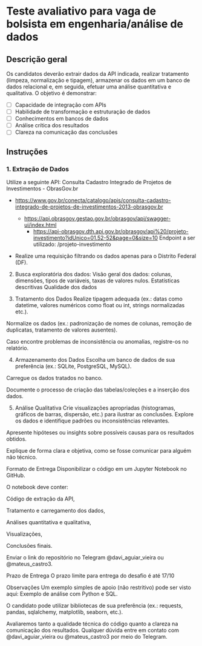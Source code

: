 # Teste avaliativo para vaga de bolsista em engenharia/análise de dados

## Descrição geral

Os candidatos deverão extrair dados da API indicada, realizar tratamento (limpeza, normalização e tipagem), armazenar os dados em um banco de dados relacional e, em seguida, efetuar uma análise quantitativa e qualitativa. O objetivo é demonstrar:

- [ ] Capacidade de integração com APIs
- [ ] Habilidade de transformação e estruturação de dados
- [ ] Conhecimentos em bancos de dados
- [ ] Análise crítica dos resultados
- [ ] Clareza na comunicação das conclusões

## Instruções

### 1. Extração de Dados
Utilize a seguinte API: Consulta Cadastro Integrado de Projetos de Investimentos - ObrasGov.br

- https://www.gov.br/conecta/catalogo/apis/consulta-cadastro-integrado-de-projetos-de-investimentos-2013-obrasgov.br
    - https://api.obrasgov.gestao.gov.br/obrasgov/api/swagger-ui/index.html
        - https://api-obrasgov.dth.api.gov.br/obrasgov/api%20/projeto-investimento?idUnico=01.52-52&page=0&size=10
Endpoint a ser utilizado: /projeto-investimento


- Realize uma requisição filtrando os dados apenas para o Distrito Federal (DF).

2. Busca exploratória dos dados:
Visão geral dos dados: colunas, dimensões, tipos de variáveis, taxas de valores nulos.
Estatísticas descritivas
Qualidade dos dados



3. Tratamento dos Dados
Realize tipagem adequada (ex.: datas como datetime, valores numéricos como float ou int, strings normalizadas etc.).


Normalize os dados (ex.: padronização de nomes de colunas, remoção de duplicatas, tratamento de valores ausentes).


Caso encontre problemas de inconsistência ou anomalias, registre-os no relatório.


4. Armazenamento dos Dados
Escolha um banco de dados de sua preferência (ex.: SQLite, PostgreSQL, MySQL).


Carregue os dados tratados no banco.


Documente o processo de criação das tabelas/coleções e a inserção dos dados.

5. Análise Qualitativa
Crie visualizações apropriadas (histogramas, gráficos de barras, dispersão, etc.) para ilustrar as conclusões.
Explore os dados e identifique padrões ou inconsistências relevantes.


Apresente hipóteses ou insights sobre possíveis causas para os resultados obtidos.


Explique de forma clara e objetiva, como se fosse comunicar para alguém não técnico.


Formato de Entrega
Disponibilizar o código em um Jupyter Notebook no GitHub.


O notebook deve conter:


Código de extração da API,


Tratamento e carregamento dos dados,


Análises quantitativa e qualitativa,


Visualizações,


Conclusões finais.


Enviar o link do repositório no Telegram @davi_aguiar_vieira ou @mateus_castro3.





Prazo de Entrega
O prazo limite para entrega do desafio é até 17/10

Observações
Um exemplo simples de apoio (não restritivo) pode ser visto aqui: Exemplo de análise com Python e SQL.


O candidato pode utilizar bibliotecas de sua preferência (ex.: requests, pandas, sqlalchemy, matplotlib, seaborn, etc.).


Avaliaremos tanto a qualidade técnica do código quanto a clareza na comunicação dos resultados.
Qualquer dúvida entre em contato com @davi_aguiar_vieira ou @mateus_castro3 por meio do Telegram.


